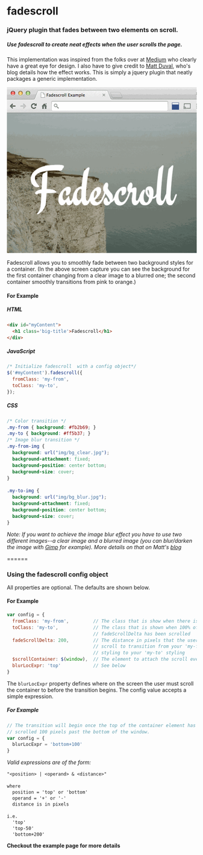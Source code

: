 fadescroll
==========

### jQuery plugin that fades between two elements on scroll.

##### Use fadescroll to create neat effects when the user scrolls the page.

This implementation was inspired from the folks over at [Medium](https://medium.com/)
who clearly have a great eye for design.
I also have to give credit to [Matt Duval](http://mattduvall.com/blog/medium-ux-blurry-scroll/),
who's blog details how the effect works. This is simply a jquery plugin that
neatly packages a generic implementation.

![Animated Example](https://github.com/bcdxn/fadescroll/blob/develop/example/img/fadescroll-example.gif?raw=true)

Fadescroll allows you to smoothly fade between two background styles for a
container. (In the above screen capture you can see the background for the
first container changing from a clear image to a blurred one; the second container
smoothly transitions from pink to orange.)

#### For Example
##### HTML
```html
<div id="myContent">
  <h1 class='big-title'>Fadescroll</h1>
</div>

```
##### JavaScript
```javascript
/* Initialize fadescroll  with a config object*/
$('#myContent').fadescroll({
  fromClass: 'my-from',
  toClass: 'my-to',
});
```
##### CSS
```css
/* Color transition */
.my-from { background: #fb2b69; }
.my-to { background: #ff5b37; }
/* Image blur transition */
.my-from-img {
  background: url("img/bg_clear.jpg");
  background-attachment: fixed;
  background-position: center bottom;
  background-size: cover;
}

.my-to-img {
  background: url("img/bg_blur.jpg");
  background-attachment: fixed;
  background-position: center bottom;
  background-size: cover;
}
```

_Note: If you want to achieve the image blur effect you have to use two different
images--a clear image and a blurred image (you can blur/darken the image with
[Gimp](http://www.gimp.org/) for example). More details on that on Matt's [blog](http://mattduvall.com/blog/medium-ux-blurry-scroll/)_

======

### Using the fadescroll config object

All properties are optional. The defaults are shown below.

#### For Example

```javascript
var config = {
  fromClass: 'my-from',         // The class that is show when there is 0 scroll
  toClass: 'my-to',             // The class that is shown when 100% of the
                                // fadeScrollDelta has been scrolled
  fadeScrollDelta: 200,         // The distance in pixels that the user must
                                // scroll to transition from your 'my-from'
                                // styling to your 'my-to' styling
  $scrollContainer: $(window),  // The element to attach the scroll event listener to
  blurLocExpr: 'top'            // See below
}
```

The `blurLocExpr` property defines where on the screen the user must scroll the container
to before the transition begins. The config value accepts a simple expression.

##### For Example

```javascript
// The transition will begin once the top of the container element has been
// scrolled 100 pixels past the bottom of the window.
var config = {
  blurLocExpr = 'bottom+100'
}
```

_Valid expressions are of the form:_

```
"<position> | <operand> & <distance>"

where
  position = 'top' or 'bottom'
  operand = '+' or '-'
  distance is in pixels

i.e.
  'top'
  'top-50'
  'bottom+200'
```

**Checkout the example page for more details**
